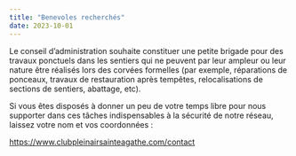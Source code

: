 ```yaml
---
title: "Benevoles recherchés"
date: 2023-10-01
---
```


Le conseil d’administration souhaite constituer une petite brigade pour des travaux ponctuels dans les sentiers qui ne peuvent par leur ampleur ou leur nature être réalisés lors des corvées formelles (par exemple, réparations de ponceaux, travaux de restauration après tempêtes, relocalisations de sections de sentiers, abattage, etc).

Si vous êtes disposés à donner un peu de votre temps libre pour nous supporter dans ces tâches indispensables à la sécurité de notre réseau, laissez votre nom et vos coordonnées :

https://www.clubpleinairsainteagathe.com/contact

​

